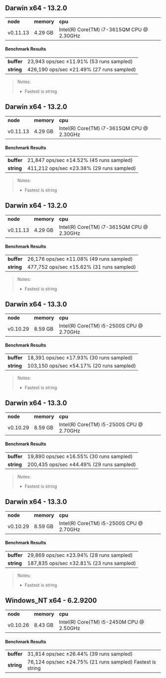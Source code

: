Darwin x64 - 13.2.0
-----

<table><tr><td><b>node</b></td><td><b>memory</b></td><td><b>cpu</b></td></tr><tr><td>v0.11.13</td><td>4.29 GB</td><td>Intel(R) Core(TM) i7-3615QM CPU @ 2.30GHz</td></tr></table>

#### Benchmark Results ####

<table><tr><td><b>buffer</b></td><td>23,943 ops/sec ±11.91% (53 runs sampled)
</td></tr><tr><td><b>string</b></td><td>426,190 ops/sec ±21.49% (27 runs sampled)
</td></tr></table>

> Notes:
> - Fastest is string


Darwin x64 - 13.2.0
-----

<table><tr><td><b>node</b></td><td><b>memory</b></td><td><b>cpu</b></td></tr><tr><td>v0.11.13</td><td>4.29 GB</td><td>Intel(R) Core(TM) i7-3615QM CPU @ 2.30GHz</td></tr></table>

#### Benchmark Results ####

<table><tr><td><b>buffer</b></td><td>21,847 ops/sec ±14.52% (45 runs sampled)
</td></tr><tr><td><b>string</b></td><td>411,212 ops/sec ±23.38% (29 runs sampled)
</td></tr></table>

> Notes:
> - Fastest is string


Darwin x64 - 13.2.0
-----

<table><tr><td><b>node</b></td><td><b>memory</b></td><td><b>cpu</b></td></tr><tr><td>v0.11.13</td><td>4.29 GB</td><td>Intel(R) Core(TM) i7-3615QM CPU @ 2.30GHz</td></tr></table>

#### Benchmark Results ####

<table><tr><td><b>buffer</b></td><td>26,176 ops/sec ±11.08% (49 runs sampled)
</td></tr><tr><td><b>string</b></td><td>477,752 ops/sec ±15.62% (31 runs sampled)
</td></tr></table>

> Notes:
> - Fastest is string


Darwin x64 - 13.3.0
-----

<table><tr><td><b>node</b></td><td><b>memory</b></td><td><b>cpu</b></td></tr><tr><td>v0.10.29</td><td>8.59 GB</td><td>Intel(R) Core(TM) i5-2500S CPU @ 2.70GHz</td></tr></table>

#### Benchmark Results ####

<table><tr><td><b>buffer</b></td><td>18,391 ops/sec ±17.93% (30 runs sampled)
</td></tr><tr><td><b>string</b></td><td>103,150 ops/sec ±54.17% (20 runs sampled)
</td></tr></table>

> Notes:
> - Fastest is string


Darwin x64 - 13.3.0
-----

<table><tr><td><b>node</b></td><td><b>memory</b></td><td><b>cpu</b></td></tr><tr><td>v0.10.29</td><td>8.59 GB</td><td>Intel(R) Core(TM) i5-2500S CPU @ 2.70GHz</td></tr></table>

#### Benchmark Results ####

<table><tr><td><b>buffer</b></td><td>19,890 ops/sec ±16.55% (30 runs sampled)
</td></tr><tr><td><b>string</b></td><td>200,435 ops/sec ±44.49% (29 runs sampled)
</td></tr></table>

> Notes:
> - Fastest is string


Darwin x64 - 13.3.0
-----

<table><tr><td><b>node</b></td><td><b>memory</b></td><td><b>cpu</b></td></tr><tr><td>v0.10.29</td><td>8.59 GB</td><td>Intel(R) Core(TM) i5-2500S CPU @ 2.70GHz</td></tr></table>

#### Benchmark Results ####

<table><tr><td><b>buffer</b></td><td>29,869 ops/sec ±23.94% (28 runs sampled)
</td></tr><tr><td><b>string</b></td><td>187,835 ops/sec ±32.81% (23 runs sampled)
</td></tr></table>

> Notes:
> - Fastest is string


Windows_NT x64 - 6.2.9200
-----

<table><tr><td><b>node</b></td><td><b>memory</b></td><td><b>cpu</b></td></tr><tr><td>v0.10.26</td><td>8.43 GB</td><td>Intel(R) Core(TM) i5-2450M CPU @ 2.50GHz</td></tr></table>

#### Benchmark Results ####

<table><tr><td><b>buffer</b></td><td>31,814 ops/sec ±26.44% (39 runs sampled)
</td></tr><tr><td><b>string</b></td><td>76,124 ops/sec ±24.75% (21 runs sampled)
Fastest is string
</td></tr>

